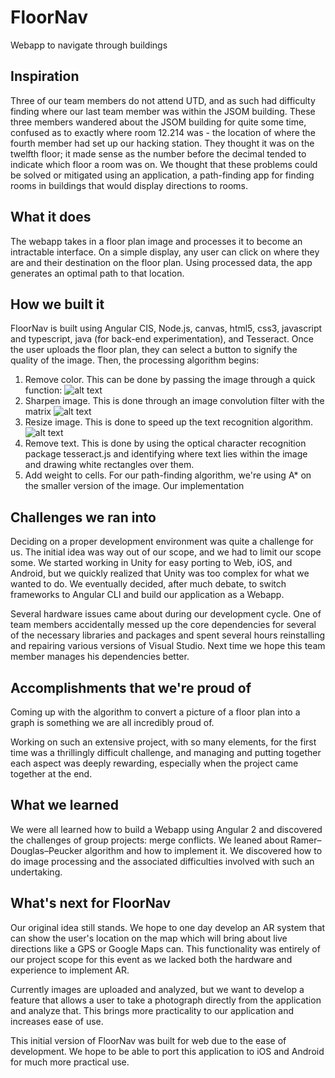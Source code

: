 # FloorNav
Webapp to navigate through buildings

## Inspiration
Three of our team members do not attend UTD, and as such had difficulty finding where our last team member was within the JSOM building. These three members wandered about the JSOM building for quite some time, confused as to exactly where room 12.214 was - the location of where the fourth member had set up our hacking station. They thought it was on the twelfth floor; it made sense as the number before the decimal tended to indicate which floor a room was on. We thought that these problems could be solved or mitigated using an application, a path-finding app for finding rooms in buildings that would display directions to rooms. 
<!-- One of the unsolved problems in computer science is to create a navigation interface that works in close distances like indoors. A few suggestions have been made like Google Indoors or Apple iBeacon, but they either do not work in smaller environments or require additional hardware. Therefore, we decided to tackle this challenge through image analysis. -->

## What it does
The webapp takes in a floor plan image and processes it to become an intractable interface. On a simple display, any user can click on where they are and their destination on the floor plan. Using processed data, the app generates an optimal path to that location.

## How we built it
FloorNav is built using Angular CIS, Node.js, canvas, html5, css3, javascript and typescript, java (for back-end experimentation), and Tesseract.
Once the user uploads the floor plan, they can select a button to signify the quality of the image. Then, the processing algorithm begins:

1. Remove color. This can be done by passing the image through a quick function: ![alt text](http://www.sciweavers.org/upload/Tex2Img_1519574909/render.png "c(x,y) = c(x,y) > t")
2. Sharpen image. This is done through an image convolution filter with the matrix ![alt text](http://www.sciweavers.org/upload/Tex2Img_1519575003/render.png "c(x,y) = c(x,y) > t")
3. Resize image. This is done to speed up the text recognition algorithm.  ![alt text](http://www.sciweavers.org/upload/Tex2Img_1519575428/render.png "c(x,y) = c(x,y) > t")
4. Remove text. This is done by using the optical character recognition package tesseract.js and identifying where text lies within the image and drawing white rectangles over them. 
5. Add weight to cells. For our path-finding algorithm, we're using A* on the smaller version of the image. Our implementation 

## Challenges we ran into
Deciding on a proper development environment was quite a challenge for us. The initial idea was way out of our scope, and we had to limit our scope some. We started working in Unity for easy porting to Web, iOS, and Android, but we quickly realized that Unity was too complex for what we wanted to do. We eventually decided, after much debate, to switch frameworks to Angular CLI and build our application as a Webapp.

<!--GAHWON and HENRY talk about generating the room-find algorithm-->

Several hardware issues came about during our development cycle. One of team members accidentally messed up the core dependencies for several of the necessary libraries and packages and spent several hours reinstalling and repairing various versions of Visual Studio. Next time we hope this team member manages his dependencies better.

## Accomplishments that we're proud of
Coming up with the algorithm to convert a picture of a floor plan into a graph is something we are all incredibly proud of. <!--HENRY/GAHWON elaborate more-->

Working on such an extensive project, with so many elements, for the first time was a thrillingly difficult challenge, and managing and putting together each aspect was deeply rewarding, especially when the project came together at the end.

## What we learned
We were all learned how to build a Webapp using Angular 2 and discovered the challenges of group projects: merge conflicts. We leaned about Ramer–Douglas–Peucker algorithm and how to implement it. We discovered how to do image processing and the associated difficulties involved with such an undertaking. 

## What's next for FloorNav
Our original idea still stands. We hope to one day develop an AR system that can show the user's location on the map which will bring about live directions like a GPS or Google Maps can. This functionality was entirely of our project scope for this event as we lacked both the hardware and experience to implement AR. 

Currently images are uploaded and analyzed, but we want to develop a feature that allows a user to take a photograph directly from the application and analyze that. This brings more practicality to our application and increases ease of use.

This initial version of FloorNav was built for web due to the ease of development. We hope to be able to port this application to iOS and Android for much more practical use.
